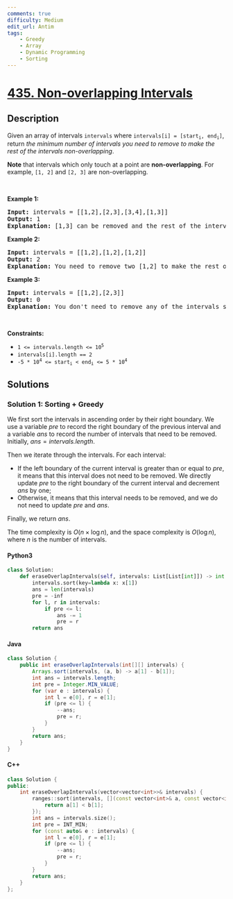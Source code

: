 ```yaml
---
comments: true
difficulty: Medium
edit_url: Antim
tags:
    - Greedy
    - Array
    - Dynamic Programming
    - Sorting
---
```


<!-- problem:start -->

# [435. Non-overlapping Intervals](https://leetcode.com/problems/non-overlapping-intervals)

## Description

<!-- description:start -->

<p>Given an array of intervals <code>intervals</code> where <code>intervals[i] = [start<sub>i</sub>, end<sub>i</sub>]</code>, return <em>the minimum number of intervals you need to remove to make the rest of the intervals non-overlapping</em>.</p>

<p><strong>Note</strong> that intervals which only touch at a point are <strong>non-overlapping</strong>. For example, <code>[1, 2]</code> and <code>[2, 3]</code> are non-overlapping.</p>

<p>&nbsp;</p>
<p><strong class="example">Example 1:</strong></p>

<pre>
<strong>Input:</strong> intervals = [[1,2],[2,3],[3,4],[1,3]]
<strong>Output:</strong> 1
<strong>Explanation:</strong> [1,3] can be removed and the rest of the intervals are non-overlapping.
</pre>

<p><strong class="example">Example 2:</strong></p>

<pre>
<strong>Input:</strong> intervals = [[1,2],[1,2],[1,2]]
<strong>Output:</strong> 2
<strong>Explanation:</strong> You need to remove two [1,2] to make the rest of the intervals non-overlapping.
</pre>

<p><strong class="example">Example 3:</strong></p>

<pre>
<strong>Input:</strong> intervals = [[1,2],[2,3]]
<strong>Output:</strong> 0
<strong>Explanation:</strong> You don&#39;t need to remove any of the intervals since they&#39;re already non-overlapping.
</pre>

<p>&nbsp;</p>
<p><strong>Constraints:</strong></p>

<ul>
	<li><code>1 &lt;= intervals.length &lt;= 10<sup>5</sup></code></li>
	<li><code>intervals[i].length == 2</code></li>
	<li><code>-5 * 10<sup>4</sup> &lt;= start<sub>i</sub> &lt; end<sub>i</sub> &lt;= 5 * 10<sup>4</sup></code></li>
</ul>

<!-- description:end -->

## Solutions

<!-- solution:start -->

### Solution 1: Sorting + Greedy

We first sort the intervals in ascending order by their right boundary. We use a variable $\textit{pre}$ to record the right boundary of the previous interval and a variable $\textit{ans}$ to record the number of intervals that need to be removed. Initially, $\textit{ans} = \textit{intervals.length}$.

Then we iterate through the intervals. For each interval:

-   If the left boundary of the current interval is greater than or equal to $\textit{pre}$, it means that this interval does not need to be removed. We directly update $\textit{pre}$ to the right boundary of the current interval and decrement $\textit{ans}$ by one;
-   Otherwise, it means that this interval needs to be removed, and we do not need to update $\textit{pre}$ and $\textit{ans}$.

Finally, we return $\textit{ans}$.

The time complexity is $O(n \times \log n)$, and the space complexity is $O(\log n)$, where $n$ is the number of intervals.

<!-- tabs:start -->

#### Python3

```python
class Solution:
    def eraseOverlapIntervals(self, intervals: List[List[int]]) -> int:
        intervals.sort(key=lambda x: x[1])
        ans = len(intervals)
        pre = -inf
        for l, r in intervals:
            if pre <= l:
                ans -= 1
                pre = r
        return ans
```

#### Java

```java
class Solution {
    public int eraseOverlapIntervals(int[][] intervals) {
        Arrays.sort(intervals, (a, b) -> a[1] - b[1]);
        int ans = intervals.length;
        int pre = Integer.MIN_VALUE;
        for (var e : intervals) {
            int l = e[0], r = e[1];
            if (pre <= l) {
                --ans;
                pre = r;
            }
        }
        return ans;
    }
}
```

#### C++

```cpp
class Solution {
public:
    int eraseOverlapIntervals(vector<vector<int>>& intervals) {
        ranges::sort(intervals, [](const vector<int>& a, const vector<int>& b) {
            return a[1] < b[1];
        });
        int ans = intervals.size();
        int pre = INT_MIN;
        for (const auto& e : intervals) {
            int l = e[0], r = e[1];
            if (pre <= l) {
                --ans;
                pre = r;
            }
        }
        return ans;
    }
};
```


<!-- tabs:end -->

<!-- solution:end -->

<!-- problem:end -->